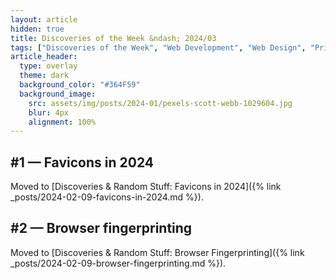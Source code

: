 ```yaml
---
layout: article
hidden: true
title: Discoveries of the Week &ndash; 2024/03
tags: ["Discoveries of the Week", "Web Development", "Web Design", "Privacy"]
article_header:
  type: overlay
  theme: dark
  background_color: "#364F59"
  background_image:
    src: assets/img/posts/2024-01/pexels-scott-webb-1029604.jpg
    blur: 4px
    alignment: 100%
---
```


## #1 &mdash; Favicons in 2024
Moved to [Discoveries & Random Stuff: Favicons in 2024]({% link _posts/2024-02-09-favicons-in-2024.md %}).

## #2 &mdash; Browser fingerprinting
Moved to [Discoveries & Random Stuff: Browser Fingerprinting]({% link _posts/2024-02-09-browser-fingerprinting.md %}).
